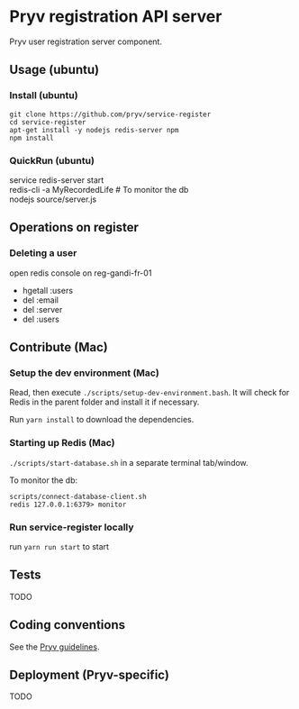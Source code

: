 # Pryv registration API server

Pryv user registration server component.

## Usage (ubuntu)

### Install (ubuntu)
```
git clone https://github.com/pryv/service-register
cd service-register  
apt-get install -y nodejs redis-server npm  
npm install  
```

### QuickRun (ubuntu)
service redis-server start  
redis-cli -a MyRecordedLife  # To monitor the db  
nodejs source/server.js  


## Operations on register

### Deleting a user

open redis console on reg-gandi-fr-01

- hgetall <user>:users
- del <email>:email
- del <user>:server
- del <user>:users


## Contribute (Mac)

### Setup the dev environment (Mac)

Read, then execute `./scripts/setup-dev-environment.bash`. It will check for Redis in the parent folder and install it if necessary.

Run `yarn install` to download the dependencies.

### Starting up Redis (Mac)

`./scripts/start-database.sh` in a separate terminal tab/window.

To monitor the db:

```
scripts/connect-database-client.sh
redis 127.0.0.1:6379> monitor
```

### Run service-register locally

run `yarn run start` to start 

## Tests

TODO


## Coding conventions

See the [Pryv guidelines](https://pryv.github.io/guidelines/).


## Deployment (Pryv-specific)

TODO

